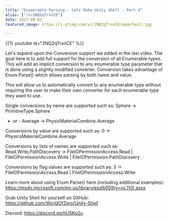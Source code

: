 ```yaml
---
title: "Enumerable Parsing - Lets Make Unity Shell - Part 4"
alias: ["/v/2NQ2qTrxnCE"]
date: 2017-08-02
featured_image: https://i.ytimg.com/vi/2NQ2qTrxnCE/mqdefault.jpg

---
```


{{% youtube id="2NQ2qTrxnCE" %}}

Let's expand upon the Conversion support we added in the last video. The goal here is to add full support for the conversion of all Enumerable types. This will add an implicit conversion to any enumerable type parameter that is done using a slightly modified converter. Conversion takes advantage of Enum.Parse() which allows parsing by both name and value.

This will allow us to automatically convert to any enumerable type without requiring the user to make their own converter for each enumerable type they want to use.

Single conversions by name are supported such as:
Sphere → PrimitiveType.Sphere
- or -
Average → PhysicMaterialCombine.Average

Conversions by value are supported such as:
0 → PhysicsMaterialCombine.Average

Conversions by lists of names are supported such as:
Read,Write,PathDiscovery → FileIOPermissionAccess.Read | FileIOPermissionAccess.Write | FileIOPermission.PathDiscovery

Conversions by flag values are supported such as:
3 →  FileIOPermissionAccess.Read | FileIOPermissionAccess.Write

Learn more about using Enum.Parse() here (including additional examples): https://msdn.microsoft.com/en-us/library/essfb559(v=vs.110).aspx

Grab Unity Shell for yourself on GitHub: https://github.com/WorldOfZero/Unity-Shell

Discord: https://discord.gg/hU5Kq2u